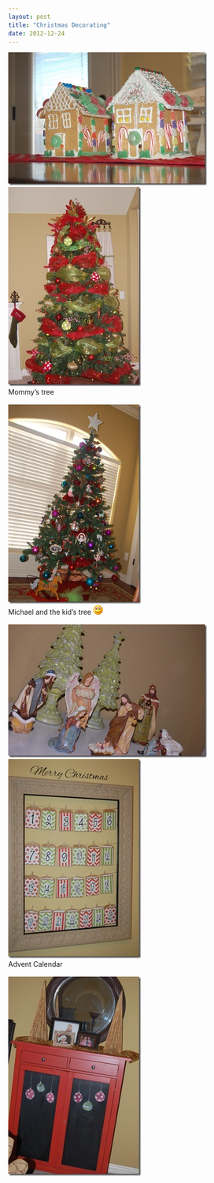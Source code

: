 ```yaml
---
layout: post
title: "Christmas Decorating"
date: 2012-12-24
---
```


<p><a href="/assets/images/DSC_3742.jpg" target="_blank"><img style="background-image: none; border-bottom: 0px; border-left: 0px; margin: 0px; padding-left: 0px; padding-right: 0px; display: inline; border-top: 0px; border-right: 0px; padding-top: 0px" title="DSC_3742" border="0" alt="DSC_3742" src="/assets/images/DSC_3742_thumb.jpg" width="404" height="270" /></a>    <br /><a href="/assets/images/DSC_3750.jpg" target="_blank"><img style="background-image: none; border-bottom: 0px; border-left: 0px; margin: 0px; padding-left: 0px; padding-right: 0px; display: inline; border-top: 0px; border-right: 0px; padding-top: 0px" title="DSC_3750" border="0" alt="DSC_3750" src="/assets/images/DSC_3750_thumb.jpg" width="270" height="404" /></a>    <br />Mommy’s tree    <br />    <br /><a href="/assets/images/DSC_3760.jpg" target="_blank"><img style="background-image: none; border-right-width: 0px; padding-left: 0px; padding-right: 0px; display: inline; border-top-width: 0px; border-bottom-width: 0px; border-left-width: 0px; padding-top: 0px" title="DSC_3760" border="0" alt="DSC_3760" src="/assets/images/DSC_3760_thumb.jpg" width="270" height="404" /></a>    <br />Michael and the kid’s tree <img style="border-bottom-style: none; border-left-style: none; border-top-style: none; border-right-style: none" class="wlEmoticon wlEmoticon-smile" alt="Smile" src="/assets/images/wlEmoticon-smile.png" />    <br />    <br /><a href="/assets/images/DSC_3754.jpg" target="_blank"><img style="background-image: none; border-bottom: 0px; border-left: 0px; margin: 0px; padding-left: 0px; padding-right: 0px; display: inline; border-top: 0px; border-right: 0px; padding-top: 0px" title="DSC_3754" border="0" alt="DSC_3754" src="/assets/images/DSC_3754_thumb.jpg" width="404" height="270" /></a><a href="/assets/images/DSC_3773.jpg" target="_blank"><img style="background-image: none; border-bottom: 0px; border-left: 0px; margin: 0px; padding-left: 0px; padding-right: 0px; display: inline; border-top: 0px; border-right: 0px; padding-top: 0px" title="DSC_3773" border="0" alt="DSC_3773" src="/assets/images/DSC_3773_thumb.jpg" width="270" height="404" /></a>    <br />Advent Calendar    <br />    <br /><a href="/assets/images/DSC_3778.jpg" target="_blank"><img style="background-image: none; border-bottom: 0px; border-left: 0px; margin: 0px; padding-left: 0px; padding-right: 0px; display: inline; border-top: 0px; border-right: 0px; padding-top: 0px" title="DSC_3778" border="0" alt="DSC_3778" src="/assets/images/DSC_3778_thumb.jpg" width="270" height="404" /></a></p>
